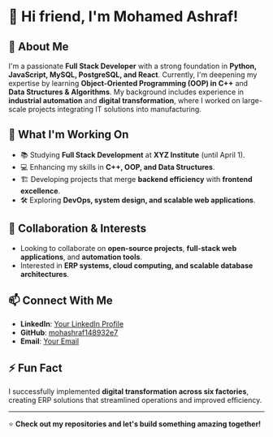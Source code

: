 # 👋 Hi friend, I'm Mohamed Ashraf!

## 🚀 About Me
I'm a passionate **Full Stack Developer** with a strong foundation in **Python, JavaScript, MySQL, PostgreSQL, and React**. Currently, I'm deepening my expertise by learning **Object-Oriented Programming (OOP) in C++** and **Data Structures & Algorithms**. My background includes experience in **industrial automation** and **digital transformation**, where I worked on large-scale projects integrating IT solutions into manufacturing.

## 🎯 What I'm Working On
- 📚 Studying **Full Stack Development** at **XYZ Institute** (until April 1).
- 💻 Enhancing my skills in **C++, OOP, and Data Structures**.
- 🏗️ Developing projects that merge **backend efficiency** with **frontend excellence**.
- 🛠️ Exploring **DevOps, system design, and scalable web applications**.

## 🤝 Collaboration & Interests
- Looking to collaborate on **open-source projects**, **full-stack web applications**, and **automation tools**.
- Interested in **ERP systems, cloud computing, and scalable database architectures**.

## 📫 Connect With Me
- **LinkedIn**: [Your LinkedIn Profile](#)
- **GitHub**: [mohashraf148932e7](https://github.com/mohashraf148932e7)
- **Email**: [Your Email](mailto:your.email@example.com)

## ⚡ Fun Fact
I successfully implemented **digital transformation across six factories**, creating ERP solutions that streamlined operations and improved efficiency.

---

⭐️ **Check out my repositories and let's build something amazing together!**
